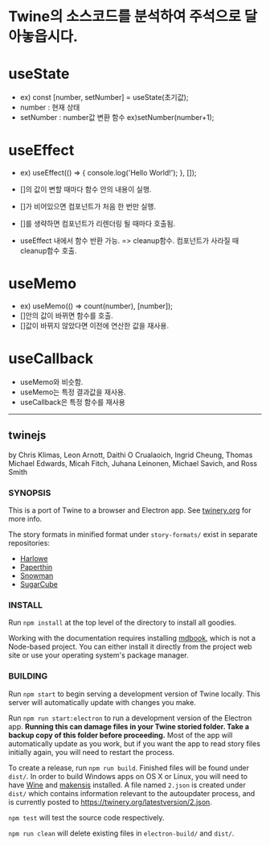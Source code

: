 # Twine의 소스코드를 분석하여 주석으로 달아놓읍시다.

# useState

- ex) const [number, setNumber] = useState(초기값);
- number : 현재 상태
- setNumber : number값 변환 함수 ex)setNumber(number+1);

# useEffect

- ex) useEffect(() => {
  console.log('Hello World!');
  }, []);

- []의 값이 변할 때마다 함수 안의 내용이 실행.
- []가 비어있으면 컴포넌트가 처음 한 번만 실행.
- []를 생략하면 컴포넌트가 리렌더링 될 때마다 호출됨.
- useEffect 내에서 함수 반환 가능. => cleanup함수. 컴포넌트가 사라질 때 cleanup함수 호출.

# useMemo

- ex) useMemo(() => count(number), [number]);
- []안의 값이 바뀌면 함수를 호출.
- []값이 바뀌지 않았다면 이전에 연산한 값을 재사용.

# useCallback

- useMemo와 비슷함.
- useMemo는 특정 결과값을 재사용.
- useCallback은 특정 함수를 재사용

---

## twinejs

by Chris Klimas, Leon Arnott, Daithi O Crualaoich, Ingrid Cheung, Thomas Michael
Edwards, Micah Fitch, Juhana Leinonen, Michael Savich, and Ross Smith

### SYNOPSIS

This is a port of Twine to a browser and Electron app. See
[twinery.org](https://twinery.org) for more info.

The story formats in minified format under `story-formats/` exist in separate
repositories:

- [Harlowe](https://foss.heptapod.net/games/harlowe/)
- [Paperthin](https://github.com/klembot/paperthin)
- [Snowman](https://github.com/klembot/snowman)
- [SugarCube](https://github.com/tmedwards/sugarcube-2)

### INSTALL

Run `npm install` at the top level of the directory to install all goodies.

Working with the documentation requires installing
[mdbook](https://rust-lang.github.io/mdBook/), which is not a Node-based
project. You can either install it directly from the project web site or use
your operating system's package manager.

### BUILDING

Run `npm start` to begin serving a development version of Twine locally. This
server will automatically update with changes you make.

Run `npm run start:electron` to run a development version of the Electron app.
**Running this can damage files in your Twine storied folder. Take a backup copy
of this folder before proceeding.** Most of the app will automatically update as
you work, but if you want the app to read story files initially again, you will
need to restart the process.

To create a release, run `npm run build`. Finished files will be found under
`dist/`. In order to build Windows apps on OS X or Linux, you will need to have
[Wine](https://www.winehq.org/) and [makensis](http://nsis.sourceforge.net/)
installed. A file named `2.json` is created under `dist/` which contains
information relevant to the autoupdater process, and is currently posted to
https://twinery.org/latestversion/2.json.

`npm test` will test the source code respectively.

`npm run clean` will delete existing files in `electron-build/` and `dist/`.
